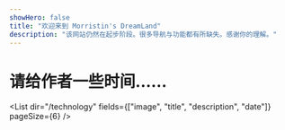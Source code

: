 ```yaml
---
showHero: false
title: "欢迎来到 Morristin's DreamLand"
description: "该网站仍然在起步阶段。很多导航与功能都有所缺失。感谢你的理解。"
---
```


# 请给作者一些时间……

<List
dir="/technology"
fields={["image", "title", "description", "date"]}
pageSize={6}
/>
